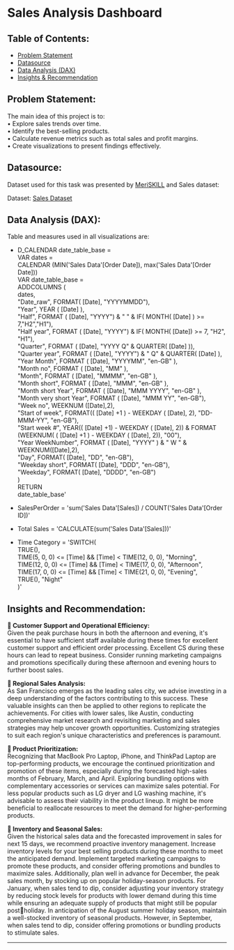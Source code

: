 # Sales Analysis Dashboard

## Table of Contents:

- [Problem Statement](https://github.com/DarvinciVincent/Sales_Analysis_Dashboard/blob/main/README.md#problem-statement-)
- [Datasource](https://github.com/DarvinciVincent/Sales_Analysis_Dashboard/blob/main/README.md#datasource-)
- [Data Analysis (DAX)](https://github.com/DarvinciVincent/Sales_Analysis_Dashboard/blob/main/README.md#data-analysis-dax)
- [Insights & Recommendation](https://github.com/DarvinciVincent/Sales_Analysis_Dashboard/blob/main/README.md#insights)

## Problem Statement:

The main idea of this project is to:<br>
• Explore sales trends over time.<br>
• Identify the best-selling products.<br>
• Calculate revenue metrics such as total sales and profit margins.<br>
• Create visualizations to present findings effectively.

## Datasource:

Dataset used for this task was presented by [MeriSKILL](https://www.meriskill.com/) and Sales dataset:

Dataset: [Sales Dataset](https://github.com/DarvinciVincent/Sales_Analysis_Dashboard/blob/main/Sales%20Data.csv)

## Data Analysis (DAX):

Table and measures used in all visualizations are:

- D_CALENDAR date_table_base = <br>
VAR dates = <br>
CALENDAR (MIN('Sales Data'[Order Date]), max('Sales Data'[Order Date]))<br>
VAR date_table_base =<br>
ADDCOLUMNS (<br>
dates,<br>
"Date_raw", FORMAT( [Date], "YYYYMMDD"),<br>
"Year", YEAR ( [Date] ),<br>
"Half", FORMAT ( [Date], "YYYY") & " " & IF( MONTH( [Date] ) >= 7,"H2","H1"),<br>
"Half year", FORMAT ( [Date], "YYYY") & IF( MONTH( [Date]) >= 7, "H2", "H1"), <br>
"Quarter", FORMAT ( [Date], "YYYY Q" & QUARTER( [Date] )),<br>
"Quarter year", FORMAT ( [Date], "YYYY") & " Q" & QUARTER( [Date] ), <br>
"Year Month", FORMAT ( [Date], "YYYYMM", "en-GB" ),<br>
"Month no", FORMAT ( [Date], "MM" ),<br>
"Month", FORMAT ( [Date], "MMMM", "en-GB" ),<br>
"Month short", FORMAT ( [Date], "MMM", "en-GB" ),<br>
"Month short Year", FORMAT ( [Date], "MMM YYYY", "en-GB" ),<br>
"Month very short Year", FORMAT ( [Date], "MMM YY", "en-GB"), <br>
"Week no", WEEKNUM ([Date],2),<br>
"Start of week", FORMAT(( [Date] +1 ) - WEEKDAY ( [Date], 2), "DD-MMM-YY", "en-GB"),<br>
"Start week #", YEAR(( [Date] +1) - WEEKDAY ( [Date], 2)) & FORMAT (WEEKNUM( ( [Date] +1 ) - WEEKDAY ( [Date], 2)), "00"),<br>
"Year WeekNumber", FORMAT ( [Date], "YYYY" ) & " W "  & WEEKNUM([Date],2),<br>
"Day", FORMAT( [Date], "DD", "en-GB"),<br>
"Weekday short", FORMAT( [Date], "DDD", "en-GB"),<br>
"Weekday", FORMAT( [Date], "DDDD", "en-GB") <br>
)<br>
RETURN<br>
date_table_base'

- SalesPerOrder = 'sum('Sales Data'[Sales]) / COUNT('Sales Data'[Order ID])'

- Total Sales = 'CALCULATE(sum('Sales Data'[Sales]))'

- Time Category = 
'SWITCH(<br>
    TRUE(),<br>
    TIME(5, 0, 0) <= [Time] && [Time] < TIME(12, 0, 0), "Morning",<br>
    TIME(12, 0, 0) <= [Time] && [Time] < TIME(17, 0, 0), "Afternoon",<br>
    TIME(17, 0, 0) <= [Time] && [Time] < TIME(21, 0, 0), "Evening",<br>
    TRUE(), "Night"<br>
)'

## Insights and Recommendation:
**📌 Customer Support and Operational Efficiency:**<br>
Given the peak purchase hours in both the afternoon and evening, it's essential to have sufficient staff available during these times for excellent customer support and efficient
order processing. Excellent CS during these hours can lead to repeat business. Consider running marketing campaigns and promotions specifically during these afternoon and
evening hours to further boost sales. 

**📌 Regional Sales Analysis:**<br>
As San Francisco emerges as the leading sales city, we advise investing in a deep understanding of the factors contributing to this success. These valuable insights can then be
applied to other regions to replicate the achievements. For cities with lower sales, like Austin, conducting comprehensive market research and revisiting marketing and sales
strategies may help uncover growth opportunities. Customizing strategies to suit each region's unique characteristics and preferences is paramount. 

**📌 Product Prioritization:**<br>
Recognizing that MacBook Pro Laptop, iPhone, and ThinkPad Laptop are top-performing products, we encourage the continued prioritization and promotion of these items,
especially during the forecasted high-sales months of February, March, and April. Exploring bundling options with complementary accessories or services can maximize sales
potential. For less popular products such as LG dryer and LG washing machine, it's advisable to assess their viability in the product lineup. It might be more beneficial to reallocate
resources to meet the demand for higher-performing products. 

**📌 Inventory and Seasonal Sales:**<br>
Given the historical sales data and the forecasted improvement in sales for next 15 days, we recommend proactive inventory management. Increase inventory levels for your best selling
products during these months to meet the anticipated demand. Implement targeted marketing campaigns to promote these products, and consider offering promotions and bundles to
maximize sales. Additionally, plan well in advance for December, the peak sales month, by stocking up on popular holiday-season products. For January, when sales tend to dip, consider
adjusting your inventory strategy by reducing stock levels for products with lower demand during this time while ensuring an adequate supply of products that might still be popular postholiday. In anticipation of the August summer holiday season, maintain a well-stocked inventory of seasonal products. However, in September, when sales tend to dip, consider offering
promotions or bundling products to stimulate sales.

---

